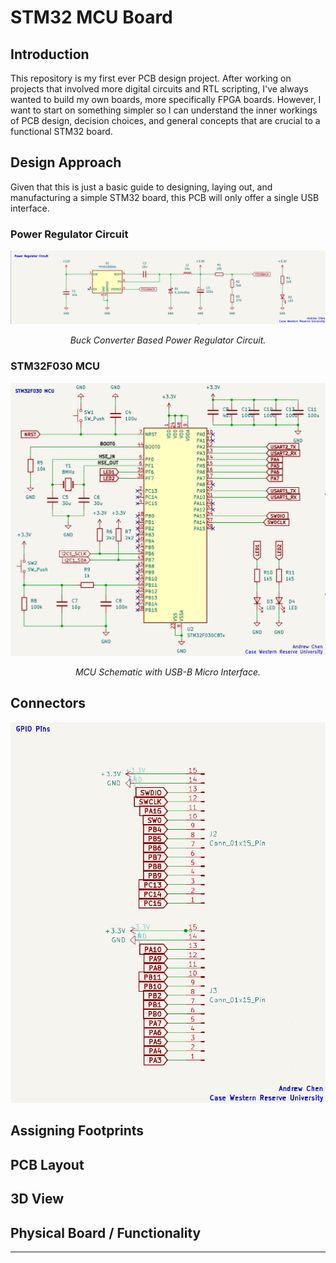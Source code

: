 # STM32 MCU Board

## Introduction
This repository is my first ever PCB design project. After working on projects that involved more digital circuits and RTL scripting, I've always wanted to build my own boards, more specifically FPGA boards. However, I want to start on something simpler so I can understand the inner workings of PCB design, decision choices, and general concepts that are crucial to a functional STM32 board.

## Design Approach
Given that this is just a basic guide to designing, laying out, and manufacturing a simple STM32 board, this PCB will only offer a single USB interface.

### Power Regulator Circuit
<p align="center">
    <img width="800px" src="./Images/PowerRegulatorSchematic.png" />
</p>
<p align="center">
    <em>Buck Converter Based Power Regulator Circuit.</em>
</p>


### STM32F030 MCU
<p align="center">
    <img width="800px" src="./Images/STM32Schematic.png" />
</p>
<p align="center">
    <em>MCU Schematic with USB-B Micro Interface.</em>
</p>

## Connectors

<p align="center">
  <img width="600px" src="./Images/Connector.png" />
</p>

## Assigning Footprints

## PCB Layout

## 3D View

## Physical Board / Functionality
---
